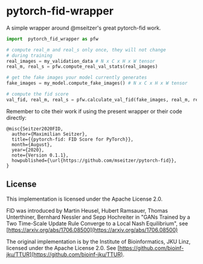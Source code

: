 # pytorch-fid-wrapper
A simple wrapper around @mseitzer's great pytorch-fid work.

```python
import  pytorch_fid_wrapper as pfw

# compute real_m and real_s only once, they will not change
# during training
real_images = my_validation_data # N x C x H x W tensor
real_m, real_s = pfw.compute_real_val_stats(real_images)

# get the fake images your model currently generates
fake_images = my_model.compute_fake_images() # N x C x H x W tensor

# compute the fid score
val_fid, real_m, real_s = pfw.calculate_val_fid(fake_images, real_m, real_s)
```

Remember to cite their work if using the present wrapper or their code directly:

```
@misc{Seitzer2020FID,
  author={Maximilian Seitzer},
  title={{pytorch-fid: FID Score for PyTorch}},
  month={August},
  year={2020},
  note={Version 0.1.1},
  howpublished={\url{https://github.com/mseitzer/pytorch-fid}},
}
```

## License

This implementation is licensed under the Apache License 2.0.

FID was introduced by Martin Heusel, Hubert Ramsauer, Thomas Unterthiner, Bernhard Nessler and Sepp Hochreiter in "GANs Trained by a Two Time-Scale Update Rule Converge to a Local Nash Equilibrium", see [https://arxiv.org/abs/1706.08500](https://arxiv.org/abs/1706.08500)

The original implementation is by the Institute of Bioinformatics, JKU Linz, licensed under the Apache License 2.0.
See [https://github.com/bioinf-jku/TTUR](https://github.com/bioinf-jku/TTUR).
